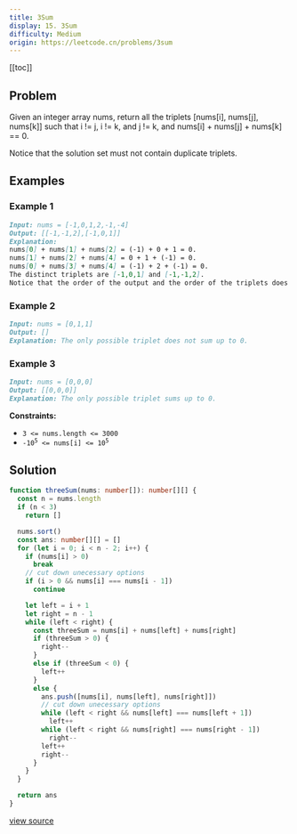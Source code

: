 ```yaml
---
title: 3Sum
display: 15. 3Sum
difficulty: Medium
origin: https://leetcode.cn/problems/3sum
---
```


[[toc]]

## Problem

Given an integer array nums, return all the triplets [nums[i], nums[j], nums[k]] such that i != j, i != k, and j != k, and nums[i] + nums[j] + nums[k] == 0.

Notice that the solution set must not contain duplicate triplets.

## Examples

### Example 1

```md
Input: nums = [-1,0,1,2,-1,-4]
Output: [[-1,-1,2],[-1,0,1]]
Explanation:
nums[0] + nums[1] + nums[2] = (-1) + 0 + 1 = 0.
nums[1] + nums[2] + nums[4] = 0 + 1 + (-1) = 0.
nums[0] + nums[3] + nums[4] = (-1) + 2 + (-1) = 0.
The distinct triplets are [-1,0,1] and [-1,-1,2].
Notice that the order of the output and the order of the triplets does not matter.
```

### Example 2

```md
Input: nums = [0,1,1]
Output: []
Explanation: The only possible triplet does not sum up to 0.
```

### Example 3

```md
Input: nums = [0,0,0]
Output: [[0,0,0]]
Explanation: The only possible triplet sums up to 0.
```

**Constraints:**

- <code>3 &lt;= nums.length &lt;= 3000</code>
- <code>-10<sup>5</sup> &lt;= nums[i] &lt;= 10<sup>5</sup></code>

## Solution

```ts
function threeSum(nums: number[]): number[][] {
  const n = nums.length
  if (n < 3)
    return []

  nums.sort()
  const ans: number[][] = []
  for (let i = 0; i < n - 2; i++) {
    if (nums[i] > 0)
      break
    // cut down unecessary options
    if (i > 0 && nums[i] === nums[i - 1])
      continue

    let left = i + 1
    let right = n - 1
    while (left < right) {
      const threeSum = nums[i] + nums[left] + nums[right]
      if (threeSum > 0) {
        right--
      }
      else if (threeSum < 0) {
        left++
      }
      else {
        ans.push([nums[i], nums[left], nums[right]])
        // cut down unecessary options
        while (left < right && nums[left] === nums[left + 1])
          left++
        while (left < right && nums[right] === nums[right - 1])
          right--
        left++
        right--
      }
    }
  }

  return ans
}
```

[view source](https://leetcode.cn/problems/3sum)

